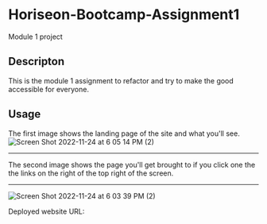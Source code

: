 # Horiseon-Bootcamp-Assignment1
Module 1 project

## Descripton 
This is the module 1 assignment to refactor and try to make the good accessible for everyone.

## Usage
The first image shows the landing page of the site and what you'll see.
![Screen Shot 2022-11-24 at 6 05 14 PM (2)](https://user-images.githubusercontent.com/117485251/203872924-3bc25cbc-90cf-4285-a1e2-fb2525b5b1ca.png)
***
The second image shows the page you'll get brought to if you click one the the links on the right of the top right of the screen.
***
![Screen Shot 2022-11-24 at 6 03 39 PM (2)](https://user-images.githubusercontent.com/117485251/203873115-74f9fa69-2016-44ce-be58-a3b6f4720cbb.png)

Deployed website URL: 

